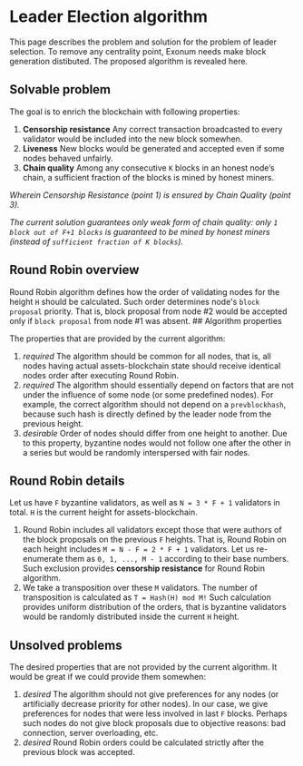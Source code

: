 # Leader Election algorithm

This page describes the problem and solution for the problem of leader
selection. To remove any centrality point, Exonum needs make block
generation distibuted. The proposed algorithm is revealed here.

## Solvable problem

The goal is to enrich the blockchain with following properties:

1. **Censorship resistance** Any correct transaction broadcasted to
  every validator would be included into the new block somewhen.
2. **Liveness** New blocks would be generated and accepted even if some
  nodes behaved unfairly.
3. **Chain quality** Among any consecutive `K` blocks in an honest
  node’s chain, a sufficient fraction of the blocks is mined by honest
  miners.

*Wherein Censorship Resistance (point 1) is ensured by Chain Quality
(point 3).*

*The current solution guarantees only weak form of chain quality: only
`1 block out of F+1 blocks` is guaranteed to be mined by honest miners
(instead of `sufficient fraction of K blocks`).*

## Round Robin overview

Round Robin algorithm defines how the order of validating nodes for the
height `H` should be calculated. Such order determines node's `block
proposal` priority. That is, block proposal from node #2 would be
accepted only if `block proposal` from node #1 was absent. ## Algorithm
properties

The properties that are provided by the current algorithm:

1. *required* The algorithm should be common for all nodes, that is, all
  nodes having actual assets-blockchain state should receive identical
  nodes order after executing Round Robin.
2. *required* The algorithm should essentially depend on factors that
  are not under the influence of some node (or some predefined nodes). For
  example, the correct algorithm should not depend on a `prevblockhash`,
  because such hash is directly defined by the leader node from the
  previous height.
3. *desirable* Order of nodes should differ from one height to another.
  Due to this property, byzantine nodes would not follow one after the
  other in a series but would be randomly interspersed with fair nodes.

## Round Robin details

Let us have `F` byzantine validators, as well as `N = 3 * F + 1`
validators in total. `H` is the current height for assets-blockchain.

1. Round Robin includes all validators except those that were authors of
  the block proposals on the previous `F` heights. That is, Round Robin on
  each height includes `M = N - F = 2 * F + 1` validators. Let us
  re-enumerate them as `0, 1, ..., M - 1` according to their base numbers.
  Such exclusion provides **censorship resistance** for Round Robin
  algorithm.
2. We take a transposition over these `M` validators. The number of
  transposition is calculated as `T = Hash(H) mod M!`
  Such calculation provides uniform distribution of the orders, that is
  byzantine validators would be randomly distributed inside the current
  `H` height.

## Unsolved problems

The desired properties that are not provided by the current algorithm. It
would be great if we could provide them somewhen:

1. *desired* The algorithm should not give preferences for any nodes (or
  artificially decrease priority for other nodes). In our case, we give
  preferences for nodes that were less involved in last `F` blocks.
  Perhaps such nodes do not give block proposals due to objective reasons:
  bad connection, server overloading, etc.
2. *desired* Round Robin orders could be calculated strictly after the
  previous block was accepted.
